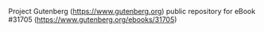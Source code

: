 Project Gutenberg (https://www.gutenberg.org) public repository for eBook #31705 (https://www.gutenberg.org/ebooks/31705)
